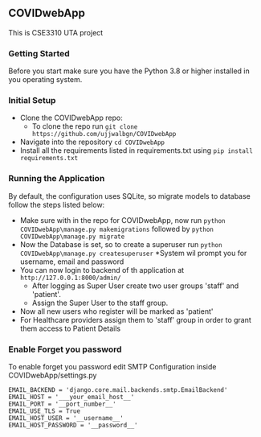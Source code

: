 ## COVIDwebApp 
This is CSE3310 UTA project 

### Getting Started
Before you start make sure you have the Python 3.8 or higher installed in you operating system.<br/>

### Initial Setup 
* Clone the COVIDwebApp repo:
    * To clone the repo run ```git clone https://github.com/ujjwalbgn/COVIDwebApp ```
* Navigate into the repository  ```cd COVIDwebApp```
* Install all the requirements listed in requirements.txt using ```pip install requirements.txt ```      


### Running the Application
By default, the configuration uses SQLite, so migrate models to database follow the steps listed below: <br/>
 * Make sure with in the repo for COVIDwebApp, now run ```python COVIDwebApp\manage.py makemigrations``` followed by ```python COVIDwebApp\manage.py migrate```
 * Now the Database is set, so to create a superuser run ```python COVIDwebApp\manage.py createsuperuser```
    *System wil prompt you for username, email and password
 * You can now login to backend of th application at ```http://127.0.0.1:8000/admin/``` 
    * After logging as Super User create two user groups 'staff' and 'patient'.
    * Assign the Super User to the staff group. 
 * Now all new users who register will be marked as 'patient'
 * For Healthcare providers assign them to 'staff' group in order to grant them access to Patient Details
 
 
### Enable Forget you password
To enable forget you password edit SMTP Configuration inside COVIDwebApp/settings.py           

```
EMAIL_BACKEND = 'django.core.mail.backends.smtp.EmailBackend'
EMAIL_HOST = '___your_email_host__'
EMAIL_PORT = '__port_number__'
EMAIL_USE_TLS = True
EMAIL_HOST_USER = '__username__'
EMAIL_HOST_PASSWORD = '__password__'

```